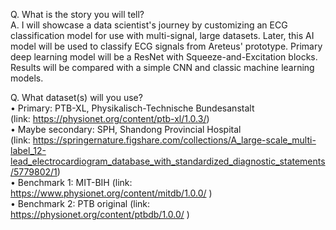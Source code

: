 Q. What is the story you will tell?  
A. I will showcase a data scientist's journey by customizing an ECG classification model for use with multi-signal, large datasets. Later, this AI  model will be used to classify ECG signals from Areteus' prototype. Primary deep learning model will be a ResNet with Squeeze-and-Excitation blocks. Results will be compared with a simple CNN and classic machine learning models.  

Q. What dataset(s) will you use?  
•	Primary: PTB-XL, Physikalisch-Technische Bundesanstalt    
(link: https://physionet.org/content/ptb-xl/1.0.3/)  
•	Maybe secondary: SPH, Shandong Provincial Hospital  
(link: https://springernature.figshare.com/collections/A_large-scale_multi-label_12-lead_electrocardiogram_database_with_standardized_diagnostic_statements/5779802/1)  
•	Benchmark 1: MIT-BIH (link:  https://www.physionet.org/content/mitdb/1.0.0/ )  
•	Benchmark 2: PTB original (link:  https://physionet.org/content/ptbdb/1.0.0/ )    
